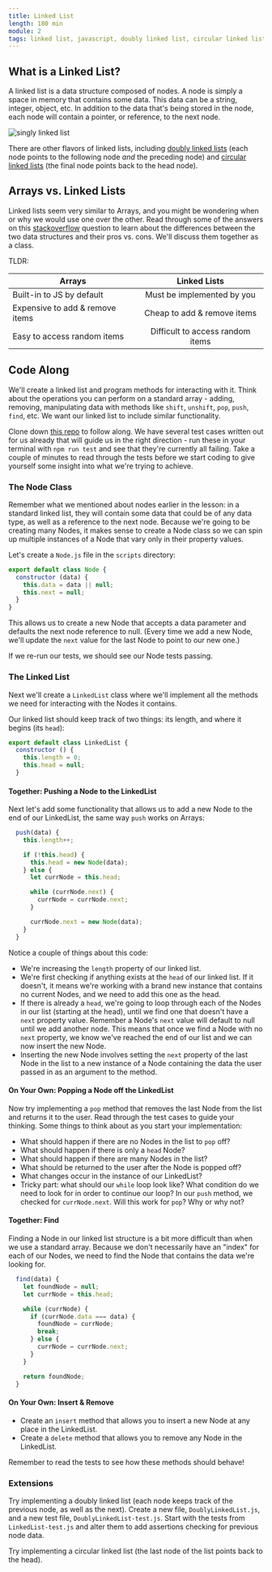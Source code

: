 ```yaml
---
title: Linked List
length: 180 min
module: 2
tags: linked list, javascript, doubly linked list, circular linked list, tdd, data structure
---
```


## What is a Linked List?

A linked list is a data structure composed of nodes. A node is simply a space in memory that contains some data. This data can be a string, integer, object, etc. In addition to the data that's being stored in the node, each node will contain a pointer, or reference, to the next node.

![singly linked list](https://upload.wikimedia.org/wikipedia/commons/6/6d/Singly-linked-list.svg)

There are other flavors of linked lists, including [doubly linked lists](https://upload.wikimedia.org/wikipedia/commons/5/5e/Doubly-linked-list.svg) (each node points to the following node _and_ the preceding node) and [circular linked lists](https://upload.wikimedia.org/wikipedia/commons/d/df/Circularly-linked-list.svg) (the final node points back to the head node).


## Arrays vs. Linked Lists

Linked lists seem very similar to Arrays, and you might be wondering when or why we would use one over the other. Read through some of the answers on this [stackoverflow](https://stackoverflow.com/questions/393556/when-to-use-a-linked-list-over-an-array-array-list) question to learn about the differences between the two data structures and their pros vs. cons. We'll discuss them together as a class.

TLDR:


| Arrays                           | Linked Lists                     |
| -------------------------------- |:--------------------------------:|
| Built-in to JS by default        | Must be implemented by you       |
| Expensive to add & remove items  | Cheap to add & remove items      |
| Easy to access random items      | Difficult to access random items |





## Code Along

We'll create a linked list and program methods for interacting with it. Think about the operations you can perform on a standard array - adding, removing, manipulating data with methods like `shift`, `unshift`, `pop`, `push`, `find`, etc. We want our linked list to include similar functionality.

Clone down [this repo](https://github.com/turingschool-examples/linked-lists/tree/master) to follow along. We have several test cases written out for us already that will guide us in the right direction - run these in your terminal with `npm run test` and see that they're currently all failing. Take a couple of minutes to read through the tests before we start coding to give yourself some insight into what we're trying to achieve.

### The Node Class

Remember what we mentioned about nodes earlier in the lesson: in a standard linked list, they will contain some data that could be of any data type, as well as a reference to the next node. Because we're going to be creating many Nodes, it makes sense to create a Node class so we can spin up multiple instances of a Node that vary only in their property values.

Let's create a `Node.js` file in the `scripts` directory:

```javascript
export default class Node {
  constructor (data) {
    this.data = data || null;
    this.next = null;
  }
}
```

This allows us to create a new Node that accepts a data parameter and defaults the next node reference to null. (Every time we add a new Node, we'll update the `next` value for the last Node to point to our new one.)

If we re-run our tests, we should see our Node tests passing.

### The Linked List

Next we'll create a `LinkedList` class where we'll implement all the methods we need for interacting with the Nodes it contains.

Our linked list should keep track of two things: its length, and where it begins (its `head`):

```javascript
export default class LinkedList {
  constructor () {
    this.length = 0;
    this.head = null;
  }
```

#### Together: Pushing a Node to the LinkedList

Next let's add some functionality that allows us to add a new Node to the end of our LinkedList, the same way `push` works on Arrays:

```javascript
  push(data) {
    this.length++;

    if (!this.head) {
      this.head = new Node(data);
    } else {
      let currNode = this.head;

      while (currNode.next) {
        currNode = currNode.next;
      }

      currNode.next = new Node(data);
    }
  }
```

Notice a couple of things about this code:

* We're increasing the `length` property of our linked list.
* We're first checking if anything exists at the `head` of our linked list. If it doesn't, it means we're working with a brand new instance that contains no current Nodes, and we need to add this one as the head.
* If there is already a `head`, we're going to loop through each of the Nodes in our list (starting at the head), until we find one that doesn't have a `next` property value. Remember a Node's `next` value will default to null until we add another node. This means that once we find a Node with no `next` property, we know we've reached the end of our list and we can now insert the new Node.
* Inserting the new Node involves setting the `next` property of the last Node in the list to a new instance of a Node containing the data the user passed in as an argument to the method.

#### On Your Own: Popping a Node off the LinkedList

Now try implementing a `pop` method that removes the last Node from the list and returns it to the user. Read through the test cases to guide your thinking. Some things to think about as you start your implementation:

* What should happen if there are no Nodes in the list to `pop` off?
* What should happen if there is only a `head` Node?
* What should happen if there are many Nodes in the list?
* What should be returned to the user after the Node is popped off?
* What changes occur in the instance of our LinkedList?
* Tricky part: what should our `while` loop look like? What condition do we need to look for in order to continue our loop? In our `push` method, we checked for `currNode.next`. Will this work for `pop`? Why or why not?


#### Together: Find

Finding a Node in our linked list structure is a bit more difficult than when we use a standard array. Because we don't necessarily have an "index" for each of our Nodes, we need to find the Node that contains the data we're looking for.

```javascript
  find(data) {
    let foundNode = null;
    let currNode = this.head;

    while (currNode) {
      if (currNode.data === data) {
        foundNode = currNode;
        break;
      } else {
        currNode = currNode.next;
      }
    }

    return foundNode;
  }
```

#### On Your Own: Insert & Remove

* Create an `insert` method that allows you to insert a new Node at any place in the LinkedList.
* Create a `delete` method that allows you to remove any Node in the LinkedList.

Remember to read the tests to see how these methods should behave!



### Extensions

Try implementing a doubly linked list (each node keeps track of the previous node, as well as the next). Create a new file, `DoublyLinkedList.js`, and a new test file, `DoublyLinkedList-test.js`. Start with the tests from `LinkedList-test.js` and alter them to add assertions checking for previous node data.

Try implementing a circular linked list (the last node of the list points back to the head).